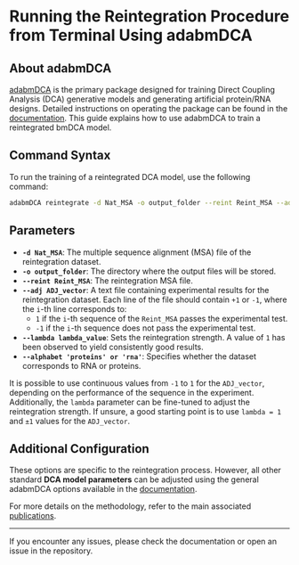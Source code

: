 # Running the Reintegration Procedure from Terminal Using adabmDCA

## About adabmDCA
[adabmDCA](#) is the primary package designed for training Direct Coupling Analysis (DCA) generative models and generating artificial protein/RNA designs. 
Detailed instructions on operating the package can be found in the [documentation](#). This guide explains how to use adabmDCA to train a reintegrated bmDCA model.

## Command Syntax
To run the training of a reintegrated DCA model, use the following command:

```bash
adabmDCA reintegrate -d Nat_MSA -o output_folder --reint Reint_MSA --adj ADJ_vector --lambda lambda_value --alphabet 'proteins'
```

## Parameters
- **`-d Nat_MSA`**: The multiple sequence alignment (MSA) file of the reintegration dataset.
- **`-o output_folder`**: The directory where the output files will be stored.
- **`--reint Reint_MSA`**: The reintegration MSA file.
- **`--adj ADJ_vector`**: A text file containing experimental results for the reintegration dataset. Each line of the file should contain `+1` or `-1`, where the `i`-th line corresponds to:
  - `1` if the `i`-th sequence of the `Reint_MSA` passes the experimental test.
  - `-1` if the `i`-th sequence does not pass the experimental test.
- **`--lambda lambda_value`**: Sets the reintegration strength. A value of `1` has been observed to yield consistently good results.
- **`--alphabet 'proteins' or 'rna'`**: Specifies whether the dataset corresponds to RNA or proteins.

It is possible to use continuous values from `-1` to `1` for the `ADJ_vector`, depending on the performance of the sequence in the experiment. Additionally, the `lambda` parameter can be fine-tuned to adjust the reintegration strength. If unsure, a good starting point is to use `lambda = 1` and `±1` values for the `ADJ_vector`.

## Additional Configuration
These options are specific to the reintegration process. However, all other standard **DCA model parameters** can be adjusted using the general adabmDCA options available in the [documentation](#).

For more details on the methodology, refer to the main associated [publications](#).

---
If you encounter any issues, please check the documentation or open an issue in the repository.

